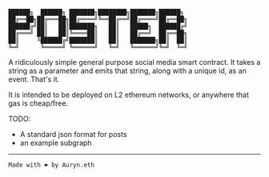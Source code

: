 ```
██████╗  ██████╗ ███████╗████████╗███████╗██████╗
██╔══██╗██╔═══██╗██╔════╝╚══██╔══╝██╔════╝██╔══██╗
██████╔╝██║   ██║███████╗   ██║   █████╗  ██████╔╝
██╔═══╝ ██║   ██║╚════██║   ██║   ██╔══╝  ██╔══██╗
██║     ╚██████╔╝███████║   ██║   ███████╗██║  ██║
╚═╝      ╚═════╝ ╚══════╝   ╚═╝   ╚══════╝╚═╝  ╚═╝
```

A ridiculously simple general purpose social media smart contract.
It takes a string as a parameter and emits that string, along with a unique id, as an event. That's it.

It is intended to be deployed on L2 ethereum networks, or anywhere that gas is cheap/free.

TODO:
- A standard json format for posts
- an example subgraph

---

`Made with ❤️ by Auryn.eth`
